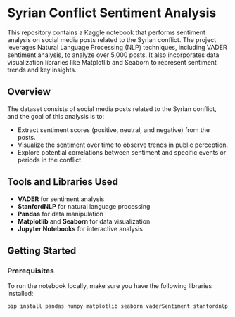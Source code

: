 # Syrian Conflict Sentiment Analysis

This repository contains a Kaggle notebook that performs sentiment analysis on social media posts related to the Syrian conflict. The project leverages Natural Language Processing (NLP) techniques, including VADER sentiment analysis, to analyze over 5,000 posts. It also incorporates data visualization libraries like Matplotlib and Seaborn to represent sentiment trends and key insights.

## Overview

The dataset consists of social media posts related to the Syrian conflict, and the goal of this analysis is to:

- Extract sentiment scores (positive, neutral, and negative) from the posts.
- Visualize the sentiment over time to observe trends in public perception.
- Explore potential correlations between sentiment and specific events or periods in the conflict.

## Tools and Libraries Used

- **VADER** for sentiment analysis
- **StanfordNLP** for natural language processing
- **Pandas** for data manipulation
- **Matplotlib** and **Seaborn** for data visualization
- **Jupyter Notebooks** for interactive analysis

## Getting Started

### Prerequisites

To run the notebook locally, make sure you have the following libraries installed:

```bash
pip install pandas numpy matplotlib seaborn vaderSentiment stanfordnlp
